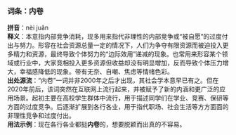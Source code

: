 <!-- 作者 Gemini 2.0 Flash Thinking Experimental 2025/02/22 -->  
### 词条：内卷  
**拼音**：nèi juǎn    
**释义**：本意指内部竞争消耗，现多用来指代非理性的内部竞争或“被自愿”的过度付出与努力。形容在社会资源总量一定的情况下，人们为争夺有限资源而被迫投入更多精力和资源，最终导致个体努力的“边际效用”递减的现象。也常用来形容某个领域或行业中，大家竞相投入更多资源但收益却没有明显增加，反而导致个体压力增大，幸福感降低的现象。带有无奈、自嘲、焦虑等情绪色彩。    
**出处源流**：“内卷”一词并非2000年之后才出现，其社会学本意早已有之。但在2020年前后，该词突然在互联网上流行起来，并被赋予了新的内涵和更广泛的应用场景。起初主要在高校学生群体中流行，用于描述同学们在学业、竞赛、保研等方面的过度竞争。后逐渐扩展到各行各业，用于指代职场、社会生活等方方面面的非理性竞争和过度付出。    
**用法示例**：现在各行各业都挺**内卷**的，想要脱颖而出真的不容易。  
